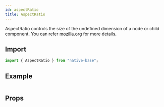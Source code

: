 ```yaml
---
id: aspectRatio
title: AspectRatio
---
```


AspectRatio controls the size of the undefined dimension of a node or child component. You can refer [mozilla.org](https://developer.mozilla.org/en-US/docs/Web/CSS/aspect-ratio) for more details.

## Import

```jsx
import { AspectRatio } from "native-base";
```

## Example

```ComponentSnackPlayer path=components,composites,AspectRatio,EmbedImage.tsx

```

## Props

```ComponentPropTable path=composites,AspectRatio,index.tsx

```
